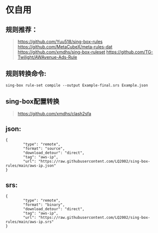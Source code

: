 # 仅自用

## 规则推荐：
> https://github.com/Yuu518/sing-box-rules  
> https://github.com/MetaCubeX/meta-rules-dat  
> https://github.com/xmdhs/sing-box-ruleset
> https://github.com/TG-Twilight/AWAvenue-Ads-Rule

## 规则转换命令:
` sing-box rule-set compile --output Example-final.srs Example.json `

## sing-box配置转换
> https://github.com/xmdhs/clash2sfa

## json:
```
{
        "type": "remote",
        "format": "source",
        "download_detour": "direct",
        "tag": "aws-ip",
        "url": "https://raw.githubusercontent.com/LQ2002/sing-box-rules/main/aws-ip.json"
}
```
## srs:
```
{
        "type": "remote",
        "format": "binary",
        "download_detour": "direct",
        "tag": "aws-ip",
        "url": "https://raw.githubusercontent.com/LQ2002/sing-box-rules/main/aws-ip.srs"
}
```
